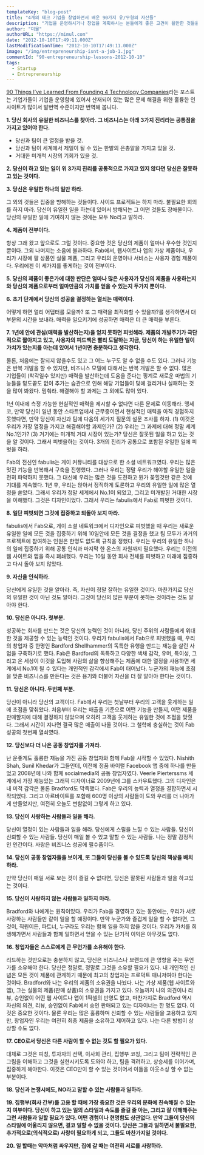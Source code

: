 ```yaml
---
templateKey: "blog-post"
title: "4개의 테크 기업을 창업하면서 배운 90가지 유/무형의 자산들"
description: "기업을 운영하시거나 창업을 계획하시는 분들에게 좋은 고견이 될만한 것들을 정리. 더군다나 4개의 테크 기업을 창업하면서 배운 것들이어서 더 와닿음."
author: "미물"
authorURL: "https://mimul.com"
date: "2012-10-10T17:49:11.000Z"
lastModificationTime: "2012-10-10T17:49:11.000Z"
image: "/img/entrepreneurship-isnt-a-job-1.jpg"
commentId: "90-entrepreneurship-lessons-2012-10-10"
tags:
  - Startup
  - Entrepreneurship
---
```


[90 Things I’ve Learned From Founding 4 Technology Companies](https://mashable.com/2012/10/05/90-entrepreneurship-lessons-fab/)라는 포스트는 기업가들이 기업을 운영함에 있어서 산재되어 있는 많은 문제 해결을 위한 훌륭한 인사이트가 많이서 발번역 수준이지만 번역해 봅니다.

**1. 당신 회사의 유일한 비즈니스를 찾아라. 그 비즈니스는 아래 3가지 진리라는 공통점을 가지고 있어야 한다.**

- 당신과 팀이 큰 열정을 받을 것.
- 당신과 팀이 세계에서 제일이 될 수 있는 한발의 은총알을 가지고 있을 것.
- 거대한 미개척 시장의 기회가 있을 것.

**2. 당신이 하고 있는 일이 위 3가지 진리를 공통적으로 가지고 있지 않다면 당신은 잘못하고 있는 것이다.**

**3. 당신은 유일한 하나의 일만 하라.**

그 외의 것들은 집중을 방해하는 것들이다. 사이드 프로젝트는 하지 마라. 불필요한 회의를 하지 마라. 당신이 유일한 일을 하는데 있어서 방해되는 그 어떤 것들도 장애물이다. 당신의 유일한 일에 기여하지 않는 것에는 모두 No라고 말하라.

**4. 제품이 전부이다.**

항상 그래 왔고 앞으로도 그럴 것이다. 중요한 것은 당신의 제품이 얼마나 우수한 것인지 뿐이다. 그외 나머지는 소음에 불과하다. Fab에서, 웹사이트나 앱의 가상 제품이나, 우리가 시장에 팔 상품인 실물 제품, 그리고 우리의 운영이나 서비스는 사용자 경험 제품이다. 우리에겐 이 세가지를 좋게하는 것이 전부이다.

**5. 당신의 제품이 좋은가에 대한 판단은 얼마나 많은 사용자가 당신의 제품을 사용하는지와 당신의 제품으로부터 얼마만큼의 가치를 얻을 수 있는지 두가지 뿐이다.**

**6. 초기 단계에서 당신의 성공을 결정하는 열쇠는 매력이다.**

어떻게 하면 얼리 어댑터를 모을까? 또 그 매력을 최적화할 수 있을까?를 생각하면서 대부분의 시간을 보내라. 매력을 일으키기에 성공하면 매력은 더 큰 매력을 부른다.

**7. 1년에 안에 관심(매력을 발산하는지)을 얻지 못하면 피벗해라. 제품의 개발주기가 극단적으로 짧아지고 있고, 사용자의 피드백은 빨리 도달하는 지금, 당신이 하는 유일한 일이 가치가 있는지를 아는데 있어서 1년이면 충분하다고 생각한다.**

물론, 처음에는 잘되지 않을수도 있고 그 어느 누구도 알 수 없을 수도 있다. 그러나 기능은 반복 개발을 할 수 있지만, 비즈니스 모델에 대해서는 반복 개발은 할 수 없다. 많은 기업들이 (착각일수 있지만) 매력을 발산하는데 도움을 준다는 핑계로 새로운 마법의 기능들을 밑도끝도 없이 추가는 습관으로 인해 해당 기업들이 덫에 걸리거나 실패하는 것을 많이 봐왔다. 멈춰라. 해결해야 할 과제는 그 외에도 많이 있다.

1년 이내에 측정 가능한 현실적인 매력을 제시할 수 없다면 다른 문제로 이동해라. 맹세코, 만약 당신이 일년 동안 스타트업에서 근무중이면서 현실적인 매력을 아직 경험하지 못했다면, 만약 당신이 자신과 팀에 다음의 세가지 질문의 설문 조사를 하자. (1) 이것은 우리가 가장 열정을 가지고 해결해야할 과제인가? (2) 우리는 그 과제에 대해 정말 세계 No.1인가? (3) 거기에는 미개척 거대 시장이 있는가? 당신은 잘못된 일을 하고 있는 것을 알 것이다. 그래서 피벗을하는 것이다. 3개의 진리가 공통으로 포함된 유일한 일에 피벗을 하라.

Fab의 전신인 fabulis는 게이 커뮤니티를 대상으로 한 소셜 네트워크였다. 우리는 많은 멋진 기능을 반복해서 구축을 진행했다. 그러나 우리는 정말 우리가 해야할 유일한 일을 전혀 파악하지 못했다. 그 대신에 우리는 많은 것을 도전하고 뭔가 꽂힐것만 같은 것에 기대를 계속했다. 1년 후, 우리는 앉아서 정직하게 토론하고 우리의 유일한 일에 많은 열정을 쏟았다. 그래서 우리가 정말 세계에서 No.1이 되었고, 그리고 미개발된 거대한 시장을 이해했다. 그것은 디자인이었다. 그래서 우리는 fabulis에서 Fab로 피벗한 것이다.

**8. 일단 피벗되면 그것에 집중하고 되돌아 보지 마라.**

fabulis에서 Fab으로, 게이 소셜 네트워크에서 디자인으로 피벗했을 때 우리는 새로운 유일한 일에 모든 것을 집중하기 위해 10일안에 모든 것을 결정을 했고 팀 모두가 과거의 프로젝트에 참여하는 인원은 한명도 없도록 규칙을 정했다. 우리는 우리의 유일한 하나의 일에 집중하기 위해 공통 인식과 마지막 한 온스의 자원까지 필요했다. 우리는 이전의 웹 사이트와 앱을 즉시 폐쇄했다. 우리는 10일 동안 회사 전체를 피벗하고 미래에 집중하고 다시 돌아 보지 않았다.

**9. 자신을 인식하라.**

당신에게 유일한 것을 알아라. 즉, 자신이 정말 잘하는 유일한 것이다. 마찬가지로 당신의 유일한 것이 아닌 것도 알아라. 그것이 당신의 많은 부분이 못하는 것이라는 것도 알아야 한다.

**10. 당신은 아니다. 첫부분.**

성공하는 회사를 만드는 것은 당신의 능력인 것이 아니라, 당신 주위의 사람들에게 위대한 것을 제공할 수 있는 능력인 것이다. 우리가 fabulis에서 Fab으로 피벗했을 때, 우리의 창업자 중 한명인 Bardford Shellhammer의 독특한 유행을 만드는 재능을 살린 사업을 구축하기로 했다. Fab은 Bardford의 독특하고 다양한 색채 감각, 유머, 특이성, 그리고 온 세상이 이것을 도입해 사람의 삶을 향상해주는 제품에 대한 열정을 사용하면 세계에서 No.1이 될 수 있다는 개인적인 감각에서 Fab이 태어났다. 누군가의 재능에 초점을 맞춘 비즈니스를 만든다는 것은 용기와 더불어 자신을 더 잘 알아야 한다는 것이다.

**11. 당신은 아니다. 두번째 부분.**

당신이 아니라 당신의 고객이다. Fab에서 우리는 첫날부터 우리의 고객을 웃게하는 일에 초점을 맞춰왔다. 처음부터 우리는 매출을 기준으로 어떤 기능을 만들지, 어떤 제품을 판매할지에 대해 결정하지 않았으며 오히려 고객을 웃게하는 유일한 것에 초점을 맞췄다. 그래서 시간이 지나면 결국 많은 매출이 나올 것이다. 그 철학​​에 충실하는 것이 Fab 성공의 첫번째 열쇠였다.

**12. 당신보다 더 나은 공동 창업자를 가져라.**

난 운좋게도 훌륭한 재능을 가진 공동 창업자와 함께 Fab을 시작할 수 있었다. Nishith Shah, Sunil Khedar가 그들인데, 이전에 정품 바이럴 Facebook 앱 중에 하나를 만들었고 2008년에 나와 함께 socialmedia의 공동 창업자였다. Veerle Pierterssms 세계에서 가장 재능있는 그래픽 디자이너로 2009년에 그를 스카우트했다. 그의 디자인은 내 미적 감각은 물론 Bradford도 막족했다. Fab은 우리의 능력과 열정을 결합하면서 시작되었다. 그리고 아르바이트를 포함해 600명 이상의 사람들이 도와 우리를 더 나아가게 만들었지만, 여전히 오늘도 변함없이 그렇게 하고 있다.

**13. 당신이 사랑하는 사람들과 일을 해라.**

당신이 열정이 있는 사람들과 일을 해라. 당신에게 스릴을 느낄 수 있는 사람들. 당신이 신뢰할 수 있는 사람들. 당신이 매일 볼 수 있고 말할 수 있는 사람들. 나는 정말 감정적인 인간이다. 사랑은 비즈니스 성공에 필수품이다.

**14. 당신이 공동 창업자들을 보이게, 또 그들이 당신을 볼 수 있도록 당신의 책상을 배치하라.**

만약 당신이 매일 서로 보는 것이 즐길 수 없다면, 당신은 잘못된 사람들과 일을 하고있는 것이다.

**15. 당신이 사랑하지 않는 사람들과 일하지 마라.**

Bradford와 나에게는 원칙이있다. 우리가 Fab을 경영하고 있는 동안에는, 우리가 서로 사랑하는 사람들만 같이 일을 할 예정이다. 만약 누군가와 즐겁게 일을 할 수 없다면, 그것이, 직원이든, 파트너, 누구라도 우리는 함께 일을 하지 않을 것이다. 우리가 가치를 희생해가면서 사람들과 함께 일하면서 얻을 수 있는 단기적 이익은 아무것도 없다.

**16. 창업자들은 스스로에게 큰 무언가를 소유해야 한다.**

리드하는 것만으로는 충분하지 않고, 당신은 비즈니스나 브랜드에 큰 영향을 주는 무언가를 소유해야 한다. 당신은 정말로, 정말로 그것을 소유할 필요가 있다. 내 개인적인 신념은 모든 것이 제품에 관계하기 때문에 최고의 창업자는 프로덕트 매니저여야 한다는 것이다. Bradford와 나는 우리의 제품의 소유권을 나눴다. 나는 가상 제품(웹 사이트와 앱), 그는 실물의 제품(판매 상품)의 소유권을 가지고 있다. 오늘까지 나의 의견이나 리뷰, 승인없이 어떤 웹 사이트나 앱이 1픽셀의 반영도 없고, 마찬가지로 Bradford 역시 자신의 의견, 리뷰, 승인없이 Fab에서 승인 판매되고 있는 디자이너는 한 명도 없다. 이것은 중요한 것이다. 물론 우리는 많은 훌륭하며 신뢰할 수 있는 사람들을 고용하고 있지만, 창업자인 우리는 여전히 최종 제품을 소유하고 제어하고 있다. 나는 다른 방법이 상상할 수도 없다.

**17. CEO로서 당신은 다른 사람이 할 수 없는 것도 할 필요가 있다.**

대체로 그것은 피칭, 투자자의 선택, 이사회 관리, 집행부 코칭, 그리고 팀이 전략적인 큰 그림을 이해하고 그것을 실현시키도록 도와야 하고, 팀을 격려하고, 상승세를 이어가며, 집중하게 해야한다. 이것은 CEO만이 할 수 있는 것이어서 이들을 아웃소싱 할 수 없는 부분이다.

**18. 당신과 논쟁시에도, NO라고 말할 수 있는 사람들과 일하라.**

**19. 집행부(회사 간부)를 고용 할 때에 가장 중요한 것은 우리의 문화에 친숙해질 수 있는지 여부이다. 당신이 하고 있는 일의 스타일과 속도를 즐길 줄 아는, 그리고 잘 이해해주는 그런 사람들과 일할 필요가 있다. 어떤 경험이나 현명함도 상관없다. 만약 그들이 당신의 스타일에 어울리지 않으면, 결코 일할 수 없을 것이다. 당신은 그들과 일하면서 불필요한, 추가적으로(의식적으로) 사랑이 필요하게 되고, 그들도 마찬가지일 것이다.**

**20. 일 할때는 악마처럼 싸우지만, 집에 갈 때는 여전히 서로를 사랑하라.**
